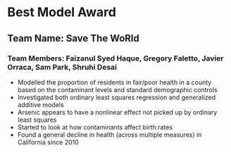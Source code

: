 # Best Model Award

## Team Name: Save The WoRld

### Team Members: Faizanul Syed Haque, Gregory Faletto, Javier Orraca, Sam Park, Shruhi Desai

- Modelled the proportion of residents in fair/poor health in a county based on the contaminant levels and standard demographic controls
- Investigated both ordinary least squares regression and generalized additive models
- Arsenic appears to have a nonlinear effect not picked up by ordinary least squares
- Started to look at how contaminants affect birth rates
- Found a general decline in health (across multiple measures) in California since 2010